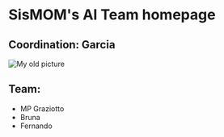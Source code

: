 # SisMOM's AI Team homepage

## Coordination: Garcia
![My old picture](http://www3.cptec.inpe.br/dimnt/wp-content/uploads/sites/3/2020/07/JOS%C3%89-ROBERTO-MOTTA-GARCIA.png "My old picture")
## Team:

*  MP Graziotto
*  Bruna
*  Fernando 
